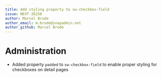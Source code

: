 ```yaml
---
title: Add styling property to sw-checkbox-field
issue: NEXT-26258
author: Marcel Brode
author_email: m.brode@snapadmin.net
author_github: Marcel Brode
---
```

# Administration
* Added property `padded` to `sw-checkbox-field` to enable proper styling for checkboxes on detail pages
